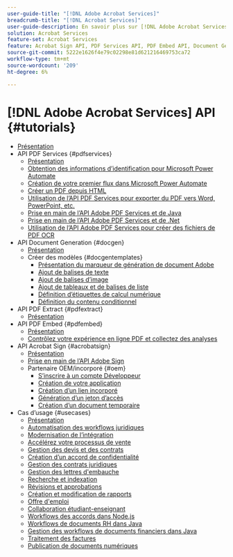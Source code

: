 ```yaml
---
user-guide-title: "[!DNL Adobe Acrobat Services]"
breadcrumb-title: "[!DNL Acrobat Services]"
user-guide-description: En savoir plus sur [!DNL Adobe Acrobat Services]
solution: Acrobat Services
feature-set: Acrobat Services
feature: Acrobat Sign API, PDF Services API, PDF Embed API, Document Generation API
source-git-commit: 5222e1626f4e79c02298e81d621216469753ca72
workflow-type: tm+mt
source-wordcount: '209'
ht-degree: 6%

---
```



# [!DNL Adobe Acrobat Services] API {#tutorials}

+ [Présentation](overview.md)
+ API PDF Services {#pdfservices}
   + [Présentation](pdfservices/overview-pdfservices.md)
   + [Obtention des informations d’identification pour Microsoft Power Automate](pdfservices/getting-credentials-power-automate.md)
   + [Création de votre premier flux dans Microsoft Power Automate](pdfservices/create-workflow-power-automate.md)
   + [Créer un PDF depuis HTML](pdfservices/createpdffromhtml.md)
   + [Utilisation de l’API PDF Services pour exporter du PDF vers Word, PowerPoint, etc.](pdfservices/exportpdf.md)
   + [Prise en main de l’API Adobe PDF Services et de Java](pdfservices/gettingstartedjava.md)
   + [Prise en main de l’API Adobe PDF Services et de .Net](pdfservices/gettingstartednet.md)
   + [Utilisation de l’API Adobe PDF Services pour créer des fichiers de PDF OCR](pdfservices/ocr.md)
+ API Document Generation {#docgen}
   + [Présentation](docgen/overview-docgen.md)
   + Créer des modèles {#docgentemplates}
      + [Présentation du marqueur de génération de document Adobe](docgen/taggeroverview.md)
      + [Ajout de balises de texte](docgen/taggeraddtexttags.md)
      + [Ajout de balises d’image](docgen/taggeraddimagetags.md)
      + [Ajout de tableaux et de balises de liste](docgen/taggertables.md)
      + [Définition d’étiquettes de calcul numérique](docgen/taggercalculations.md)
      + [Définition du contenu conditionnel](docgen/taggerconditional.md)
+ API PDF Extract {#pdfextract}
   + [Présentation](pdfextract/overview-extract.md)
+ API PDF Embed {#pdfembed}
   + [Présentation](pdfembed/overview-embed.md)
   + [Contrôlez votre expérience en ligne PDF et collectez des analyses](pdfembed/controlpdfexperience.md)
+ API Acrobat Sign {#acrobatsign}
   + [Présentation](acrobatsign/overview-sign.md)
   + [Prise en main de l’API Adobe Sign](acrobatsign/signapi.md)
   + Partenaire OEM/incorporé {#oem}
      + [S’inscrire à un compte Développeur](acrobatsign/sign-up-developer-account.md)
      + [Création de votre application](acrobatsign/creating-your-application.md)
      + [Création d’un lien incorporé](acrobatsign/creating-an-embed-link.md)
      + [Génération d’un jeton d’accès](acrobatsign/generating-an-access-token.md)
      + [Création d’un document temporaire](acrobatsign/creating-a-transient-document.md)
+ Cas d’usage {#usecases}
   + [Présentation](usecases/overview-usecases.md)
   + [Automatisation des workflows juridiques](usecases/automatelegalworkflows.md)
   + [Modernisation de l’intégration](usecases/employeeonboarding.md)
   + [Accélérez votre processus de vente](usecases/acceleratesales.md)
   + [Gestion des devis et des contrats](usecases/sales.md)
   + [Création d’un accord de confidentialité](usecases/nda.md)
   + [Gestion des contrats juridiques](usecases/legal.md)
   + [Gestion des lettres d&#39;embauche](usecases/offer.md)
   + [Recherche et indexation](usecases/searching.md)
   + [Révisions et approbations](usecases/reviews.md)
   + [Création et modification de rapports](usecases/reportcreation.md)
   + [Offre d&#39;emploi](usecases/jobposting.md)
   + [Collaboration étudiant-enseignant](usecases/educationcollab.md)
   + [Workflows des accords dans Node.js](usecases/AgreementWorkflowsNodejs.md)
   + [Workflows de documents RH dans Java](usecases/HRAgreementWorkflowsJava.md)
   + [Gestion des workflows de documents financiers dans Java](usecases/FinanceWorkflowsJava.md)
   + [Traitement des factures](usecases/invoices.md)
   + [Publication de documents numériques](usecases/ddppdfembedapi.md)

